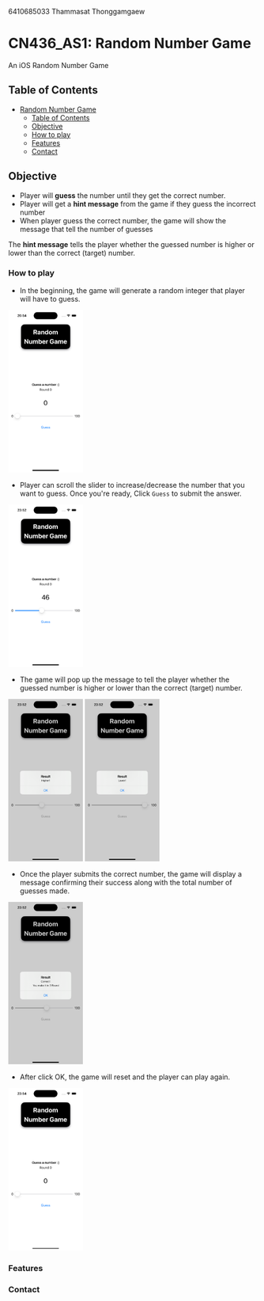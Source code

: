 6410685033 Thammasat Thonggamgaew

# CN436_AS1: Random Number Game

An iOS Random Number Game 

## Table of Contents

- [Random Number Game](#cn436_as1-random-number-game)
  - [Table of Contents](#table-of-contents)
  - [Objective](#objective)
  - [How to play](#how-to-play)
  - [Features](#features)
  - [Contact](#contact)

## Objective
- Player will **guess** the number until they get the correct number.
- Player will get a **hint message** from the game if they guess the incorrect number
- When player guess the correct number, the game will show the message that tell the number of guesses

The **hint message** tells the player whether the guessed number is higher or lower than the correct (target) number.

### How to play

- In the beginning, the game will generate a random integer that player will have to guess.
<img src="media/start.png" width=30%>

- Player can scroll the slider to increase/decrease the number that you want to guess. Once you're ready, Click `Guess` to submit the answer.
<img src="media/firstGuess.png" width=30%>

- The game will pop up the message to tell the player whether the guessed number is higher or lower than the correct (target) number.
<img src="media/higher.png" width=30%>
<img src="media/lower.png" width=30%>

- Once the player submits the correct number, the game will display a message confirming their success along with the total number of guesses made.
<img src="media/correct.png" width=30%>

- After click OK, the game will reset and the player can play again.
<img src="media/restart.png" width=30%>

### Features


### Contact